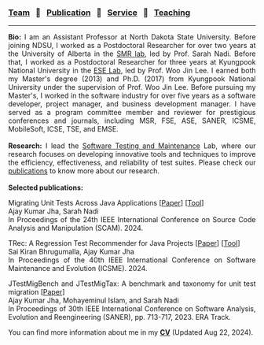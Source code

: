 
### [Team](stamlab.md) &nbsp;&nbsp;🌴&nbsp;&nbsp; [Publication](publications.md) &nbsp;&nbsp;🌴&nbsp;&nbsp; [Service](services.md) &nbsp;&nbsp;🌴&nbsp;&nbsp; [Teaching](teaching.md)
***
<div style="text-align: justify"> <b>Bio:</b> I am an Assistant Professor at North Dakota State University. Before joining NDSU, I worked as a Postdoctoral Researcher for over two years at the University of Alberta in the
 <a href="https://sarahnadi.org/smr/" target="_blank">SMR lab</a>, led by Prof. Sarah Nadi. Before that, I worked as a 
 Postdoctoral Researcher for three years at Kyungpook National University in the <a href="http://selab.knu.ac.kr/dokuwiki/doku.php" target="_blank">ESE Lab</a>, 
 led by Prof. Woo Jin Lee. I earned both my Master's degree (2013) and Ph.D. (2017) from Kyungpook National University 
 under the supervision of Prof. Woo Jin Lee. Before pursuing my Master's, I worked in the software industry for over five years
 as a software developer, project manager, and business development manager.
 I have served as a program committee member and reviewer for prestigious conferences and journals, 
  including MSR, FSE, ASE, SANER, ICSME, MobileSoft, ICSE, TSE, and EMSE.
 <br>
 <br>
 <b>Research:</b> I lead the <a href="stamlab.html">Software Testing and Maintenance</a> Lab, where our research focuses on developing
innovative tools and techniques to improve the efficiency, effectiveness, and reliability of test suites. Please check our <a href="publications.html">publications</a> to know more about our research.
<br>
<br>
<b>Selected publications:</b>

Migrating Unit Tests Across Java Applications [<a href="papers/scam24.pdf" target="_blank">Paper</a>] [<a href="https://github.com/STAM-NDSU/JTestMigrator" target="_blank">Tool</a>] 
<br>Ajay Kumar Jha, Sarah Nadi
<br>In Proceedings of the 24th IEEE International Conference on Source Code Analysis and Manipulation (SCAM). 2024.


TRec: A Regression Test Recommender for Java Projects [<a href="papers/icsme24.pdf" target="_blank">Paper</a>] [<a href="https://github.com/STAM-NDSU/TRec" target="_blank">Tool</a>] 
<br>Sai Kiran Bhrugumalla, Ajay Kumar Jha
<br>In Proceedings of the 40th IEEE International Conference on Software Maintenance and Evolution (ICSME). 2024. 

JTestMigBench and JTestMigTax: A benchmark and taxonomy for unit test migration [<a href="papers/saner23.pdf" target="_blank">Paper</a>] 
<br>Ajay Kumar Jha, Mohayeminul Islam, and Sarah Nadi
<br>In Proceedings of 30th IEEE International Conference on Software Analysis, Evolution and Reengineering (SANER), pp. 713-717, 2023. ERA Track.

You can find more information about me in my <a href="doc/CV_Ajay.pdf" target="_blank"><b>CV</b></a> (Updated Aug 22, 2024).</div>
 
 